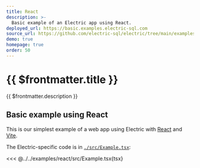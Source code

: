 ```yaml
---
title: React
description: >-
  Basic example of an Electric app using React.
deployed_url: https://basic.examples.electric-sql.com
source_url: https://github.com/electric-sql/electric/tree/main/examples/react
demo: true
homepage: true
order: 50
---
```


# {{ $frontmatter.title }}

{{ $frontmatter.description }}

<DemoCTAs :demo="$frontmatter" />

## Basic example using React

This is our simplest example of a web app using Electric with [React](https://react.dev) and [Vite](https://vite.dev).

The Electric-specific code is in [`./src/Example.tsx`](https://github.com/electric-sql/electric/blog/main/examples/react/src/Example.tsx):

<<< @../../examples/react/src/Example.tsx{tsx}

<DemoCTAs :demo="$frontmatter" />
